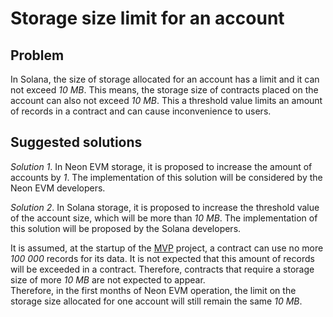 # Storage size limit for an account

## Problem
In Solana, the size of storage allocated for an account has a limit and it can not exceed *10 MB*. This means, the storage size of contracts placed on the account can also not exceed *10 MB*. This a threshold value limits an amount of records in a contract and can cause inconvenience to users.

## Suggested solutions
*Solution 1*. In Neon EVM storage, it is proposed to increase the amount of accounts by *1*. The implementation of this solution will be considered by the Neon EVM developers.  

*Solution 2*. In Solana storage, it is proposed to increase the threshold value of the account size, which will be more than *10 MB*. The implementation of this solution will be proposed by the Solana developers.  


It is assumed, at the startup of the [MVP](https://doc.neonlabs.org/docs/glossary#mvp) project, a contract can use no more *100 000* records for its data. It is not expected that this amount of records will be exceeded in a contract. Therefore, contracts that require a storage size of  more *10 MB* are not expected to appear.  
Therefore, in the first months of Neon EVM operation, the limit on the storage size allocated for one account will still remain the same *10 MB*.

